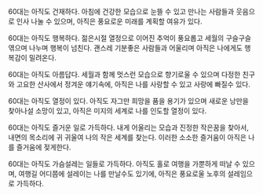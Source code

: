 
60대는 아직도 건재하다.
아침에 건강한 모습으로 눈뜰 수 있고
만나는 사람들과 웃음으로 인사 나눌 수 있으며,
아직은 풍요로운 미래를 계획할 여유가 있다.

60대는 아직도 행복하다.
젊은시절 열정으로 이어진 추억이 풍요롭고
세월의 구슬구슬 엮으며 나누며 행복이 넘친다.
괜스레 기분좋은 사람들과 어울리며
아직은 나에게도 행복감이 밀려온다.

60대는 아직도 아름답다.
세월과 함께 멋스런 모습으로 향기로울 수 있으며
다정한 친구와 고요한 산사에서 정겨운 얘기속에,
아직은 나를 사랑할 수 있고 사랑에 빠질수 있다.

60대는 아직도 열정이 있다.
아직도 자그만 희망을 품을 용기가 있으며
새로운 낭만을 찾아나설 소망이 있고,
아직은 미지의 세계로 나를 인도할 열정이 있다.

60대는 아직도 즐거운 일로 가득하다.
내게 어울리는 모습과 진정한 작은꿈을 찾아서,
내면의 목소리에 귀 귀울여 나의 작은 세계를 찾는다.
이러한 소소한 즐거움이 아직은 나를 즐거움에 젖게한다.

60대는 아직도 가슴설레는 일들로 가득하다.
아직도 홀로 여행을 가뿐하게 떠날 수 있으며,
여행길 어디쯤에 설레이는 나를 만날수도 있기에,
아직은 풍요로울 노후의 설레임으로 가득하다.